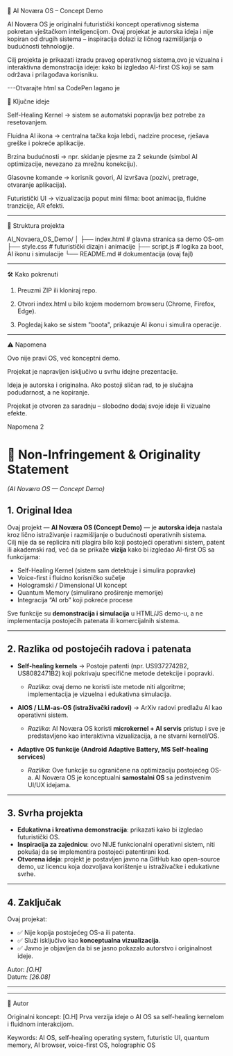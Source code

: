 🌌 AI Noværa OS – Concept Demo

AI Noværa OS je originalni futuristički koncept operativnog sistema pokretan vještačkom inteligencijom.
Ovaj projekat je autorska ideja i nije kopiran od drugih sistema – inspiracija dolazi iz ličnog razmišljanja o budućnosti tehnologije.

Cilj projekta je prikazati izradu pravog operativnog sistema,ovo je vizualna i interaktivna demonstracija ideje: kako bi izgledao AI-first OS koji se sam održava i prilagođava korisniku.


---Otvarajte html sa CodePen lagano je

🚀 Ključne ideje

Self-Healing Kernel → sistem se automatski popravlja bez potrebe za resetovanjem.

Fluidna AI ikona → centralna tačka koja lebdi, nadzire procese, rješava greške i pokreće aplikacije.

Brzina budućnosti → npr. skidanje pjesme za 2 sekunde (simbol AI optimizacije, nevezano za mrežnu konekciju).

Glasovne komande → korisnik govori, AI izvršava (pozivi, pretrage, otvaranje aplikacija).

Futuristički UI → vizualizacija poput mini filma: boot animacija, fluidne tranzicije, AR efekti.



---

📂 Struktura projekta

AI_Novaera_OS_Demo/
│
├── index.html   # glavna stranica sa demo OS-om
├── style.css    # futuristički dizajn i animacije
├── script.js    # logika za boot, AI ikonu i simulacije
└── README.md    # dokumentacija (ovaj fajl)


---

🛠️ Kako pokrenuti

1. Preuzmi ZIP ili kloniraj repo.


2. Otvori index.html u bilo kojem modernom browseru (Chrome, Firefox, Edge).


3. Pogledaj kako se sistem "boota", prikazuje AI ikonu i simulira operacije.




---

⚠️ Napomena

Ovo nije pravi OS, već konceptni demo.

Projekat je napravljen isključivo u svrhu idejne prezentacije.

Ideja je autorska i originalna. Ako postoji sličan rad, to je slučajna podudarnost, a ne kopiranje.

Projekat je otvoren za saradnju – slobodno dodaj svoje ideje ili vizualne efekte.

Napomena 2
# 📑 Non-Infringement & Originality Statement  
*(AI Noværa OS — Concept Demo)*

## 1. Original Idea
Ovaj projekt — **AI Noværa OS (Concept Demo)** — je **autorska ideja** nastala kroz lično istraživanje i razmišljanje o budućnosti operativnih sistema.  
Cilj nije da se replicira niti plagira bilo koji postojeći operativni sistem, patent ili akademski rad, već da se prikaže **vizija** kako bi izgledao AI-first OS sa funkcijama:

- Self-Healing Kernel (sistem sam detektuje i simulira popravke)  
- Voice-first i fluidno korisničko sučelje  
- Hologramski / Dimensional UI koncept  
- Quantum Memory (simulirano proširenje memorije)  
- Integracija “AI orb” koji pokreće procese  

Sve funkcije su **demonstracija i simulacija** u HTML/JS demo-u, a ne implementacija postojećih patenata ili komercijalnih sistema.

---

## 2. Razlika od postojećih radova i patenata
- **Self-healing kernels** → Postoje patenti (npr. US9372742B2, US8082471B2) koji pokrivaju specifične metode detekcije i popravki.  
  - *Razlika*: ovaj demo ne koristi iste metode niti algoritme; implementacija je vizuelna i edukativna simulacija.  

- **AIOS / LLM-as-OS (istraživački radovi)** → ArXiv radovi predlažu AI kao operativni sistem.  
  - *Razlika*: AI Noværa OS koristi **microkernel + AI servis** pristup i sve je predstavljeno kao interaktivna vizualizacija, a ne stvarni kernel/OS.  

- **Adaptive OS funkcije (Android Adaptive Battery, MS Self-healing services)**  
  - *Razlika*: Ove funkcije su ograničene na optimizaciju postojećeg OS-a. AI Noværa OS je konceptualni **samostalni OS** sa jedinstvenim UI/UX idejama.  

---

## 3. Svrha projekta
- **Edukativna i kreativna demonstracija**: prikazati kako bi izgledao futuristički OS.  
- **Inspiracija za zajednicu**: ovo NIJE funkcionalni operativni sistem, niti pokušaj da se implementira postojeći patentirani kod.  
- **Otvorena ideja**: projekt je postavljen javno na GitHub kao open-source demo, uz licencu koja dozvoljava korištenje u istraživačke i edukativne svrhe.  

---

## 4. Zaključak
Ovaj projekat:  
- ✅ Nije kopija postojećeg OS-a ili patenta.  
- ✅ Služi isključivo kao **konceptualna vizualizacija**.  
- ✅ Javno je objavljen da bi se jasno pokazalo autorstvo i originalnost ideje.  

Autor: *[O.H]*  
Datum: *[26.08]*

---





---

👤 Autor

Originalni koncept: [O.H]
Prva verzija ideje o AI OS sa self-healing kernelom i fluidnom interakcijom.

Keywords: AI OS, self-healing operating system, futuristic UI, quantum memory, AI browser, voice-first OS, holographic OS

